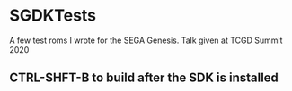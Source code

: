 # SGDKTests
A few test roms I wrote for the SEGA Genesis. Talk given at TCGD Summit 2020

## CTRL-SHFT-B to build after the SDK is installed
